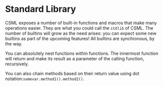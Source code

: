 # Standard Library

CSML exposes a number of built-in functions and macros that make many operations easier. They are what you could call the `stdlib` of CSML. The number of builtins will grow as the need arises: you can expect some new builtins as part of the upcoming features! All builtins are synchronous, by the way.

You can absolutely nest functions within functions. The innermost function will return and make its result as a parameter of the calling function, recursively.

You can also chain methods based on their return value using dot notation:`somevar.method1().method2()`.

### 

